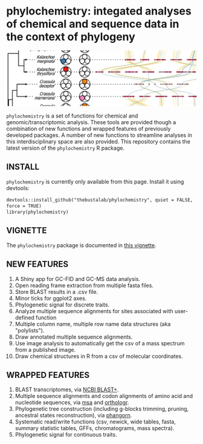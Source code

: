 # phylochemistry: integated analyses of chemical and sequence data in the context of phylogeny

![](phylochemistry_logo.jpg)

`phylochemistry` is a set of functions for chemical and genomic/transcriptomic analysis. These tools are provided though a combination of new functions and wrapped features of previously developed packages. A number of new functions to streamline analyses in this interdisciplinary space are also provided. This repository contains the latest version of the `phylochemistry` R package.

## INSTALL

`phylochemistry` is currently only available from this page. Install it using devtools:

```{r}
devtools::install_github("thebustalab/phylochemistry", quiet = FALSE, force = TRUE)
library(phylochemistry)
```

## VIGNETTE

The `phylochemistry` package is documented in [this vignette](http://thebustalab.github.io/phylochemistry/docs/index.html).

## NEW FEATURES

1. A Shiny app for GC-FID and GC-MS data analysis.
2. Open reading frame extraction from multiple fasta files.
3. Store BLAST results in a .csv file.
4. Minor ticks for ggplot2 axes.
5. Phylogenetic signal for discrete traits.
6. Analyze multiple sequence alignments for sites associated with user-defined function
7. Multiple column name, multiple row name data structures (aka "polylists").
8. Draw annotated multiple sequence alignments.
9. Use image analysis to automatically get the csv of a mass spectrum from a published image.
10. Draw chemical structures in R from a csv of molecular coordinates.

## WRAPPED FEATURES

1. BLAST transcriptomes, via [NCBI BLAST+](https://blast.ncbi.nlm.nih.gov/Blast.cgi?PAGE_TYPE=BlastDocs&DOC_TYPE=Download).
2. Multiple sequence alignments and codon alignments of amino acid and nucleotide sequences, via [msa](https://bioconductor.org/packages/release/bioc/html/msa.html) and [orthologr](https://github.com/HajkD/orthologr).
3. Phylogenetic tree construction (including g-blocks trimming, pruning, ancestral states reconstruction), via [phangorn](https://cran.r-project.org/web/packages/phangorn/index.html).
4. Systematic read/write functions (csv, newick, wide tables, fasta, summary statistic tables, GFFs, chromatograms, mass spectra).
5. Phylogenetic signal for continuous traits.
